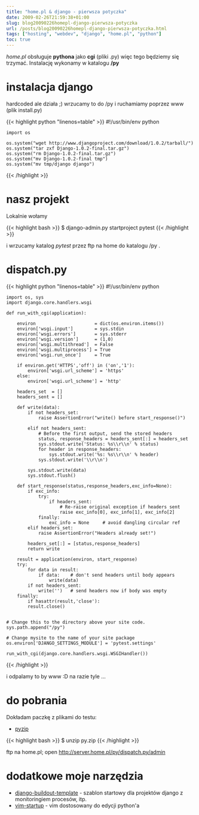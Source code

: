 ```yaml
---
title: "home.pl & django - pierwsza potyczka"
date: 2009-02-26T21:59:38+01:00
slug: blog20090226homepl-django-pierwsza-potyczka
url: /posts/blog20090226homepl-django-pierwsza-potyczka.html
tags: ["hosting", "webdev", "django", "home.pl", "python"]
toc: true
---
```


*home.pl* obsługuje **pythona** jako **cgi** (pliki .py) więc tego będziemy się trzymać. Instalację wykonamy w katalogu **/py**


instalacja django
=================

hardcoded ale działa ;) wrzucamy to do /py i ruchamiamy poprzez www (plik install.py)

{{< highlight python "linenos=table" >}}
    #!/usr/bin/env python

    import os

    os.system("wget http://www.djangoproject.com/download/1.0.2/tarball/")
    os.system("tar zxf Django-1.0.2-final.tar.gz")
    os.system("rm Django-1.0.2-final.tar.gz")
    os.system("mv Django-1.0.2-final tmp")
    os.system("mv tmp/django django")
{{< /highlight >}}

nasz projekt
============

Lokalnie wołamy

{{< highlight bash >}}
    $ django-admin.py startproject pytest
{{< /highlight >}}

i wrzucamy katalog *pytest* przez ftp na home do katalogu /py .



dispatch.py
===========

{{< highlight python "linenos=table" >}}
    #!/usr/bin/env python

    import os, sys
    import django.core.handlers.wsgi

    def run_with_cgi(application):

        environ                      = dict(os.environ.items())
        environ['wsgi.input']        = sys.stdin
        environ['wsgi.errors']       = sys.stderr
        environ['wsgi.version']      = (1,0)
        environ['wsgi.multithread']  = False
        environ['wsgi.multiprocess'] = True
        environ['wsgi.run_once']     = True

        if environ.get('HTTPS','off') in ('on','1'):
            environ['wsgi.url_scheme'] = 'https'
        else:
            environ['wsgi.url_scheme'] = 'http'

        headers_set  = []
        headers_sent = []

        def write(data):
            if not headers_set:
                raise AssertionError("write() before start_response()")

            elif not headers_sent:
                # Before the first output, send the stored headers
                status, response_headers = headers_sent[:] = headers_set
                sys.stdout.write('Status: %s\\r\\n' % status)
                for header in response_headers:
                    sys.stdout.write('%s: %s\\r\\n' % header)
                sys.stdout.write('\\r\\n')

            sys.stdout.write(data)
            sys.stdout.flush()

        def start_response(status,response_headers,exc_info=None):
            if exc_info:
                try:
                    if headers_sent:
                        # Re-raise original exception if headers sent
                        raise exc_info[0], exc_info[1], exc_info[2]
                finally:
                    exc_info = None     # avoid dangling circular ref
            elif headers_set:
                raise AssertionError("Headers already set!")

            headers_set[:] = [status,response_headers]
            return write

        result = application(environ, start_response)
        try:
            for data in result:
                if data:    # don't send headers until body appears
                    write(data)
            if not headers_sent:
                write('')   # send headers now if body was empty
        finally:
            if hasattr(result,'close'):
            result.close()


    # Change this to the directory above your site code.
    sys.path.append("/py")

    # Change mysite to the name of your site package
    os.environ['DJANGO_SETTINGS_MODULE'] = 'pytest.settings'

    run_with_cgi(django.core.handlers.wsgi.WSGIHandler())
{{< /highlight >}}


i odpalamy to by www :D na razie tyle ...


do pobrania
===========

Dokładam paczkę z plikami do testu:

 * [pyzip]

{{< highlight bash >}}
    $ unzip py.zip
{{< /highlight >}}


ftp na home.pl; open http://server.home.pl/py/dispatch.py/admin


dodatkowe moje narzędzia
========================
 * [django-buildout-template] - szablon startowy dla projektów django z monitoringiem procesów, itp.
 * [vim-startup] - vim dostosowany do edycji python'a


[django-buildout-template]: https://github.com/onjin/django-buildout-template
[vim-startup]: https://github.com/onjin/vim-startup
[pyzip]: https://dl.dropboxusercontent.com/u/185133/marekwywial.name/files/py.zip
